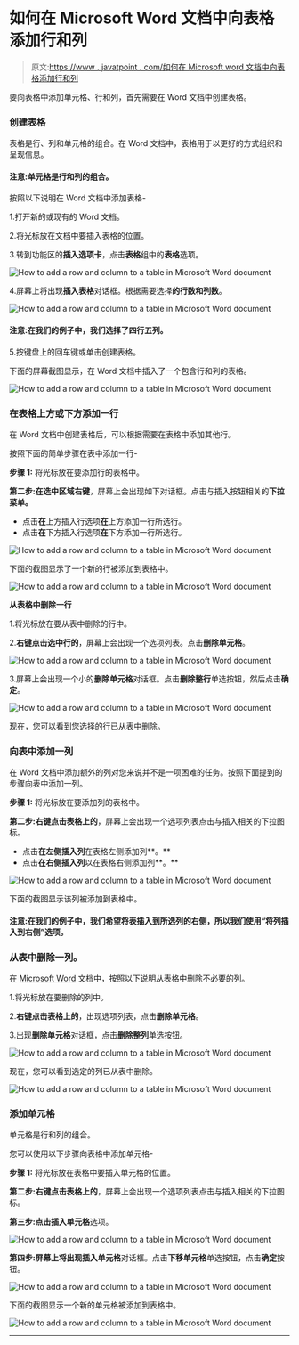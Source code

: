# 如何在 Microsoft Word 文档中向表格添加行和列

> 原文:[https://www . javatpoint . com/如何在 Microsoft word 文档中向表格添加行和列](https://www.javatpoint.com/how-to-add-a-row-and-column-to-a-table-in-microsoft-word-document)

要向表格中添加单元格、行和列，首先需要在 Word 文档中创建表格。

### 创建表格

表格是行、列和单元格的组合。在 Word 文档中，表格用于以更好的方式组织和呈现信息。

#### 注意:单元格是行和列的组合。

按照以下说明在 Word 文档中添加表格-

1.打开新的或现有的 Word 文档。

2.将光标放在文档中要插入表格的位置。

3.转到功能区的**插入选项卡**，点击**表格**组中的**表格**选项。

![How to add a row and column to a table in Microsoft Word document](../Images/e343312010a3bd0ef98f379c1860e06b.png)

4.屏幕上将出现**插入表格**对话框。根据需要选择**的行数和列数**。

![How to add a row and column to a table in Microsoft Word document](../Images/b939e636dd723fbaa092acd40a709e52.png)

#### 注意:在我们的例子中，我们选择了四行五列。

5.按键盘上的回车键或单击创建表格。

下面的屏幕截图显示，在 Word 文档中插入了一个包含行和列的表格。

![How to add a row and column to a table in Microsoft Word document](../Images/4420d4be9d0483e573cd3180f3f35f64.png)

### 在表格上方或下方添加一行

在 Word 文档中创建表格后，可以根据需要在表格中添加其他行。

按照下面的简单步骤在表中添加一行-

**步骤 1:** 将光标放在要添加行的表格中。

**第二步:在选中区域右键**，屏幕上会出现如下对话框。点击与插入按钮相关的**下拉菜单。**

*   点击**在**上方插入行选项**在**上方添加一行所选行。
*   点击**在**下方插入行选项**在**下方添加一行所选行。

![How to add a row and column to a table in Microsoft Word document](../Images/6eb797ceb74d393c3c348bab405bbf6d.png)

下面的截图显示了一个新的行被添加到表格中。

![How to add a row and column to a table in Microsoft Word document](../Images/482eae54d0fed3466761d6551cb645ad.png)

**从表格中删除一行**

1.将光标放在要从表中删除的行中。

2.**右键点击选中行的**，屏幕上会出现一个选项列表。点击**删除单元格**。

![How to add a row and column to a table in Microsoft Word document](../Images/02a471e7bc85a7201153f88eebd88a8b.png)

3.屏幕上会出现一个小的**删除单元格**对话框。点击**删除整行**单选按钮，然后点击**确定**。

![How to add a row and column to a table in Microsoft Word document](../Images/0df0f71529d04a6bc66f595c91da8aff.png)

现在，您可以看到您选择的行已从表中删除。

### 向表中添加一列

在 Word 文档中添加额外的列对您来说并不是一项困难的任务。按照下面提到的步骤向表中添加一列。

**步骤 1:** 将光标放在要添加列的表格中。

**第二步:右键点击表格上的**，屏幕上会出现一个选项列表点击与插入相关的下拉图标。

*   点击**在左侧插入列**在表格左侧添加列**。**
*   点击**在右侧插入列**以在表格右侧添加列**。**

![How to add a row and column to a table in Microsoft Word document](../Images/7888b17c09ba28026f4caef9867aef68.png)

下面的截图显示该列被添加到表格中。

#### 注意:在我们的例子中，我们希望将表插入到所选列的右侧，所以我们使用“将列插入到右侧”选项。

### 从表中删除一列。

在 [Microsoft Word](https://www.javatpoint.com/ms-word-tutorial) 文档中，按照以下说明从表格中删除不必要的列。

1.将光标放在要删除的列中。

2.**右键点击表格上的**，出现选项列表，点击**删除单元格**。

3.出现**删除单元格**对话框，点击**删除整列**单选按钮。

![How to add a row and column to a table in Microsoft Word document](../Images/0b4cca24c586eb5fac367b34908c6854.png)

现在，您可以看到选定的列已从表中删除。

![How to add a row and column to a table in Microsoft Word document](../Images/30eee479880477d51a06bdf6e3eabb13.png)

### 添加单元格

单元格是行和列的组合。

您可以使用以下步骤向表格中添加单元格-

**步骤 1:** 将光标放在表格中要插入单元格的位置。

**第二步:右键点击表格上的**，屏幕上会出现一个选项列表点击与插入相关的下拉图标。

**第三步:**点击**插入单元格**选项。

![How to add a row and column to a table in Microsoft Word document](../Images/9d9df97a43fe8cdaf7012c7c5f71177b.png)

**第四步:**屏幕上将出现**插入单元格**对话框。点击**下移单元格**单选按钮，点击**确定**按钮。

![How to add a row and column to a table in Microsoft Word document](../Images/bf6348a5c4b6296d67fad761752b6101.png)

下面的截图显示一个新的单元格被添加到表格中。

![How to add a row and column to a table in Microsoft Word document](../Images/f11d16560beea2bbe7d601d4c30a6efd.png)

* * *